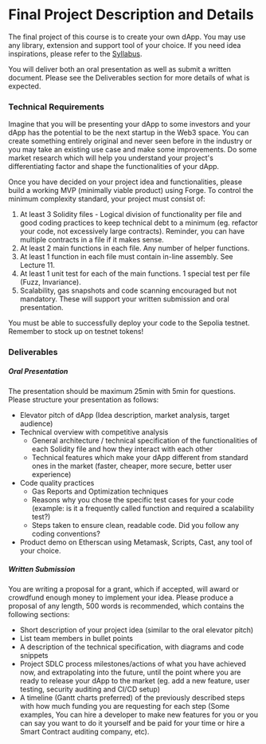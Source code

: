 # Final Project Description and Details

The final project of this course is to create your own dApp. You may use any library, extension and support tool of your choice. If you need idea inspirations, please refer to the [Syllabus](https://github.com/Dauphine-Digital-Economics/Lectures/blob/main/week1/Overview%20and%20Syllabus.pdf).

You will deliver both an oral presentation as well as submit a written document. Please see the Deliverables section for more details of what is expected.

### Technical Requirements

Imagine that you will be presenting your dApp to some investors and your dApp has the potential to be the next startup in the Web3 space. You can create something entirely original and never seen before in the industry or you may take an existing use case and make some improvements. Do some market research which will help you understand your project's differentiating factor and shape the functionalities of your dApp.

Once you have decided on your project idea and functionalities, please build a working MVP (minimally viable product) using Forge. To control the minimum complexity standard, your project must consist of:

1. At least 3 Solidity files - Logical division of functionality per file and good coding practices to keep technical debt to a minimum (eg. refactor your code, not excessively large contracts). Reminder, you can have multiple contracts in a file if it makes sense.
2. At least 2 main functions in each file. Any number of helper functions.
3. At least 1 function in each file must contain in-line assembly. See Lecture 11.
4. At least 1 unit test for each of the main functions. 1 special test per file (Fuzz, Invariance).
5. Scalability, gas snapshots and code scanning encouraged but not mandatory. These will support your written submission and oral presentation.

You must be able to successfully deploy your code to the Sepolia testnet. Remember to stock up on testnet tokens!

### Deliverables
##### Oral Presentation

The presentation should be maximum 25min with 5min for questions. Please structure your presentation as follows:

* Elevator pitch of dApp (Idea description, market analysis, target audience)
* Technical overview with competitive analysis
  * General architecture / technical specification of the functionalities of each Solidity file and how they interact with each other
  * Technical features which make your dApp different from standard ones in the market (faster, cheaper, more secure, better user experience)
* Code quality practices
  * Gas Reports and Optimization techniques
  * Reasons why you chose the specific test cases for your code (example: is it a frequently called function and required a scalability test?)
  * Steps taken to ensure clean, readable code. Did you follow any coding conventions?
* Product demo on Etherscan using Metamask, Scripts, Cast, any tool of your choice.

##### Written Submission
You are writing a proposal for a grant, which if accepted, will award or crowdfund enough money to implement your idea. Please produce a proposal of any length, 500 words is recommended, which contains the following sections:

* Short description of your project idea (similar to the oral elevator pitch)
* List team members in bullet points
* A description of the technical specification, with diagrams and code snippets
* Project SDLC process milestones/actions of what you have achieved now, and extrapolating into the future, until the point where you are ready to release your dApp to the market (eg. add a new feature, user testing, security auditing and CI/CD setup)
* A timeline (Gantt charts preferred) of the previously described steps with how much funding you are requesting for each step (Some examples, You can hire a developer to make new features for you or you can say you want to do it yourself and be paid for your time or hire a Smart Contract auditing company, etc).